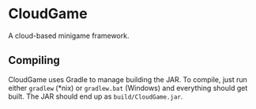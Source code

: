 # CloudGame
A cloud-based minigame framework.

## Compiling
CloudGame uses Gradle to manage building the JAR. To compile, just run either `gradlew` (*nix) or `gradlew.bat` (Windows) and everything should get built. The JAR should end up as `build/CloudGame.jar`.

